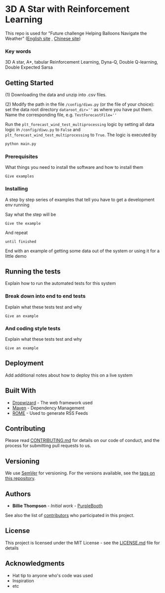 # 3D A Star with Reinforcement Learning

This repo is used for "Future challenge Helping Balloons Navigate the Weather"
([English site](https://tianchi.aliyun.com/competition/introduction.htm?spm=5176.100067.5678.1.3d16c911DB1wX4&raceId=231622&_lang=en_US)
, [Chinese site](https://tianchi.aliyun.com/competition/introduction.htm?spm=5176.100066.0.0.59d64078pngYE6&raceId=231622))

### Key words 

3D A star, A*, tabular Reinforcement Learning, Dyna-Q, Double Q-learning, Double Expected Sarsa


## Getting Started
(1) Downloading the data and unzip into .csv files.

(2) Modify the path in the file `/config/diwu.py` (or the file of your choice):
set the data root directory `dataroot_dir=''` as where you have put them. 
Name the corresponding file, e.g. `TestForecastFile=''`

Run the `plt_forecast_wind_test_multiprocessing` logic by setting all data logic in `/config/diwu.py` to `False` and
 `plt_forecast_wind_test_multiprocessing` to `True`. The logic is executed by
```bash
python main.py
```

### Prerequisites

What things you need to install the software and how to install them

```
Give examples
```

### Installing

A step by step series of examples that tell you have to get a development env running

Say what the step will be

```
Give the example
```

And repeat

```
until finished
```

End with an example of getting some data out of the system or using it for a little demo

## Running the tests

Explain how to run the automated tests for this system

### Break down into end to end tests

Explain what these tests test and why

```
Give an example
```

### And coding style tests

Explain what these tests test and why

```
Give an example
```

## Deployment

Add additional notes about how to deploy this on a live system

## Built With

* [Dropwizard](http://www.dropwizard.io/1.0.2/docs/) - The web framework used
* [Maven](https://maven.apache.org/) - Dependency Management
* [ROME](https://rometools.github.io/rome/) - Used to generate RSS Feeds

## Contributing

Please read [CONTRIBUTING.md](https://gist.github.com/PurpleBooth/b24679402957c63ec426) for details on our code of conduct, and the process for submitting pull requests to us.

## Versioning

We use [SemVer](http://semver.org/) for versioning. For the versions available, see the [tags on this repository](https://github.com/your/project/tags).

## Authors

* **Billie Thompson** - *Initial work* - [PurpleBooth](https://github.com/PurpleBooth)

See also the list of [contributors](https://github.com/your/project/contributors) who participated in this project.

## License

This project is licensed under the MIT License - see the [LICENSE.md](LICENSE.md) file for details

## Acknowledgments

* Hat tip to anyone who's code was used
* Inspiration
* etc
